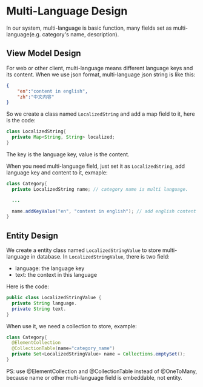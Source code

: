 # Multi-Language Design

In our system, multi-language is basic function, many fields set as multi-language(e.g. category's name, description).

## View Model Design

For web or other client, multi-language means different language keys and its content.
When we use json format, multi-language json string is like this:

```json
{
    "en":"content in english",
    "zh":"中文内容"
}
```

So we create a class named `LocalizedString` and add a map field to it, here is the code:

```java
class LocalizedString{
  private Map<String, String> localized;
}
```

The key is the language key, value is the content.

When you need multi-language field, just set it as `LocalizedString`, add language key and content to it,
exmaple:

```java
class Category{
  private LocalizedString name; // category name is multi language.

  ...

  name.addKeyValue("en", "content in english"); // add english content to name.
}
```

## Entity Design

We create a entity class named `LocalizedStringValue` to store multi-language in database.
In `LocalizedStringValue`, there is two field:

* language: the language key
* text: the context in this language

Here is the code:

```java
public class LocalizedStringValue {
  private String language.
  private String text.
}
```

When use it, we need a collection to store, example:

```java
class Category{
  @ElementCollection
  @CollectionTable(name="category_name")
  private Set<LocalizedStringValue> name = Collections.emptySet();
}
```

PS: use @ElementCollection and @CollectionTable instead of @OneToMany, because name or other multi-language field is embeddable, not entity.
